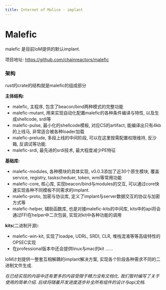 ```yaml
---
title: Internet of Malice · implant
---
```



# Malefic

malefic 是目前IoM提供的默认implant. 

项目地址: https://github.com/chainreactors/malefic

### 架构

rust的crate的结构就是malefic的组成部分

**主体结构:**

- malefic, 主程序, 包含了beacon/bind两种模式的完整功能
- malefic-mutant,  用来实现自动化配置malefic的各种条件编译与特性, 以及生成shellcode, srdi等
- malefic-pulse, 最小化的shellcode模板, 对应CS的artifact, 能编译出只有4kb的上线马, 非常适合被各种loader加载
- malefic-prelude, 多段上线的中间阶段, 可以在这里按需配置权限维持, 反沙箱, 反调试等功能. 
- malefic-srdi, 最先进的srdi技术, 最大程度减少PE特征

**基础库:**

- malefic-modules, 各种模块的具体实现, v0.0.3添加了近30个原生模块, 覆盖service, registry, taskscheduer, token, wmi等常用功能
- malefic-core, 核心库, 实现beacon/bind与modules的交互, 可以通过core快速实现各种不同模板不同需求的implant.
- malefic-proto, 加密与协议库, 定义了implant与server数据交互的协议与加密方式等
- malefic-helper, 辅助函数库, 也是对接malefic-kits的中间库, kits中的api将会通过FFI在helper中二次包装, 实现对kit中各种功能的调用

**kits**(二进制开源):

- malefic-win-kit, 实现了loadpe, UDRL, SRDI, CLR, 堆栈混淆等等高级特性的OPSEC实现
- 在professional版本中还会提供linux与mac的kit ......

IoM计划提供一整套互相解耦的implant解决方案, 实现各个阶段各种需求不同的二进制文件生成. 

*在已经实现的内容中还有更多的内容受限于精力没有文档化. 我们暂时编写了关于使用的简单介绍. 后续将随着开发进度逐步补全所有组件的设计与api文档.* 
